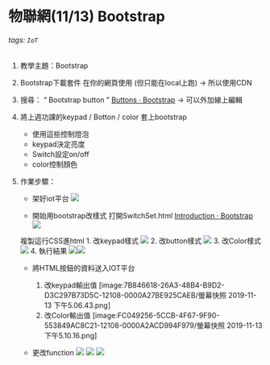 # 物聯網(11/13) Bootstrap
###### tags: `IoT`

1. 教學主題：Bootstrap

2. Bootstrap下載套件 在你的網頁使用
(但只能在local上跑)
-> 所以使用CDN

3. 搜尋： “ Bootstrap button ”
[Buttons · Bootstrap](https://getbootstrap.com/docs/4.0/components/buttons/)
-> 可以外加線上編輯 

4. 將上週功課的keypad / Botton / color 套上bootstrap
	* 使用這些控制燈泡
	* keypad決定亮度
	* Switch設定on/off
	* color控制顏色

5. 作業步驟：
	* 架好iot平台
	![](https://i.imgur.com/6CBXpxD.png)

	* 開始用bootstrap改樣式
	打開SwitchSet.html
	[Introduction · Bootstrap](https://getbootstrap.com/docs/4.0/getting-started/introduction/)
	![](https://i.imgur.com/Cc3Gcux.png)

	複製這行CSS進html
		1. 改keypad樣式 
		![](https://i.imgur.com/7AD54Hs.png)
		2. 改button樣式
		![](https://i.imgur.com/pUGsLzc.png)
		3. 改Color樣式
		![](https://i.imgur.com/0SzhtxE.png)
		4. 執行結果
		![](https://i.imgur.com/hab5HTQ.png)![](https://i.imgur.com/3DlZyeV.png)

	* 將HTML按鈕的資料送入IOT平台
		1. 改keypad輸出值
		[image:7B846618-26A3-48B4-B9D2-D3C297B73D5C-12108-0000A27BE925CAEB/螢幕快照 2019-11-13 下午5.06.43.png]		
		2. 改Color輸出值 
		[image:FC049256-5CCB-4F67-9F90-553849AC8C21-12108-0000A2ACD994F979/螢幕快照 2019-11-13 下午5.10.16.png]

	* 	更改function
	![](https://i.imgur.com/gIXpqNp.png)
    ![](https://i.imgur.com/LoGJhA5.png)
    ![](https://i.imgur.com/iOsj6r7.png)
